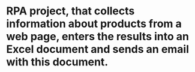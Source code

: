 # RPA project, that collects information about products from a web page, enters the results into an Excel document and sends an email with this document.
